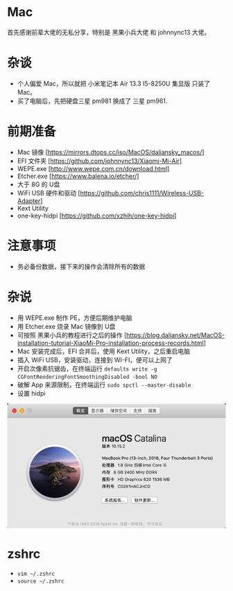 # Mac
 首先感谢前辈大佬的无私分享，特别是 黑果小兵大佬 和 johnnync13 大佬。

# 杂谈
- 个人偏爱 Mac，所以就把 小米笔记本 Air 13.3 I5-8250U 集显版 只装了 Mac。
- 买了电脑后，先把硬盘三星 pm981 换成了 三星 pm961.

# 前期准备
- Mac 镜像 [https://mirrors.dtops.cc/iso/MacOS/daliansky_macos/]
- EFI 文件夹 [https://github.com/johnnync13/Xiaomi-Mi-Air]
- WEPE.exe [http://www.wepe.com.cn/download.html]
- Etcher.exe [https://www.balena.io/etcher/]
- 大于 8G 的 U盘 
- WiFi USB 硬件和驱动 [https://github.com/chris1111/Wireless-USB-Adapter]
- Kext Utility
- one-key-hidpi [https://github.com/xzhih/one-key-hidpi]

# 注意事项
- 务必备份数据，接下来的操作会清除所有的数据

# 杂说
- 用 WEPE.exe 制作 PE，方便后期维护电脑
- 用 Etcher.exe 烧录 Mac 镜像到 U盘
- 可按照 黑果小兵的教程进行之后的操作 [https://blog.daliansky.net/MacOS-installation-tutorial-XiaoMi-Pro-installation-process-records.html]
- Mac 安装完成后，EFI 合并后，使用 Kext Utility，之后重启电脑
- 插入 WiFi USB，安装驱动，连接到 WI-FI，便可以上网了
- 开启次像素抗锯齿，在终端运行 `defaults write -g CGFontRenderingFontSmoothingDisabled -bool NO`
- 破解 App 来源限制，在终端运行 `sudo spctl --master-disable`
- 设置 hidpi

![image](./mac.png)

# zshrc
- `vim ~/.zshrc`
- `source ~/.zshrc`


